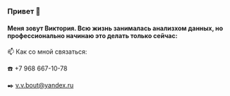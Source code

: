 ### Привет 👋

#### Меня зовут Виктория. Всю жизнь занималась анализхом данных, но **профессионально** начинаю это делать только сейчас:


📫 Как со мной связаться: 

:phone: +7 968 667-10-78

:black_nib: v.v.bout@yandex.ru
